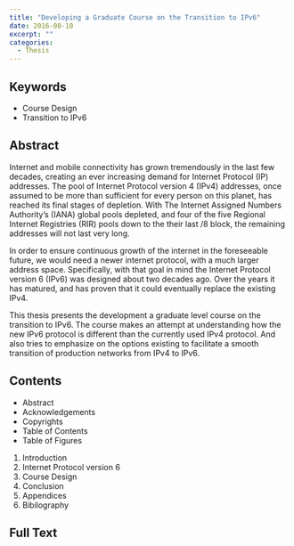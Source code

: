 ```yaml
---
title: "Developing a Graduate Course on the Transition to IPv6"
date: 2016-08-10
excerpt: ""
categories:
  - Thesis
---
```


## Keywords ##
* Course Design
* Transition to IPv6

## Abstract ##

Internet and mobile connectivity has grown tremendously in the last few decades, creating an ever increasing demand for Internet Protocol (IP) addresses. The pool of Internet Protocol version 4 (IPv4) addresses, once assumed to be more than sufficient for every person on this planet, has reached its final stages of depletion. With The Internet Assigned Numbers Authority’s (IANA) global pools depleted, and four of the five Regional Internet Registries (RIR) pools down to the their last /8 block, the remaining addresses will not last very long.

In order to ensure continuous growth of the internet in the foreseeable future, we would need a newer internet protocol, with a much larger address space. Specifically, with that goal in mind the Internet Protocol version 6 (IPv6) was designed about two decades ago. Over the years it has matured, and has proven that it could eventually replace the existing IPv4.

This thesis presents the development a graduate level course on the transition to IPv6. The course makes an attempt at understanding how the new IPv6 protocol is different than the currently used IPv4 protocol. And also tries to emphasize on the options existing to facilitate a smooth transition of production networks from IPv4 to IPv6.

## Contents ##

* Abstract
* Acknowledgements
* Copyrights
* Table of Contents
* Table of Figures

1. Introduction
2. Internet Protocol version 6
3. Course Design
4. Conclusion
5. Appendices
6. Bibilography

## Full Text ##

